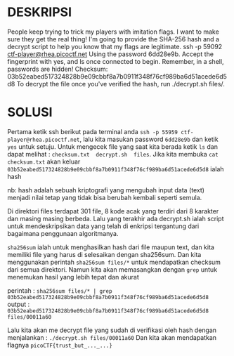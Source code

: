 # DESKRIPSI

People keep trying to trick my players with imitation flags. I want to make sure they get the real thing!
I'm going to provide the SHA-256 hash and a decrypt script to help you know that my flags are legitimate.
ssh -p 59092 ctf-player@rhea.picoctf.net
Using the password 6dd28e9b. Accept the fingerprint with yes, and ls once connected to begin.
Remember, in a shell, passwords are hidden!
Checksum: 03b52eabed517324828b9e09cbbf8a7b0911f348f76cf989ba6d51acede6d5d8
To decrypt the file once you've verified the hash, run ./decrypt.sh files/<file>.

# SOLUSI

Pertama ketik ssh berikut pada terminal anda ```ssh -p 55959 ctf-player@rhea.picoctf.net```, lalu kita masukan password ```6dd28e9b``` dan ketik ```yes``` untuk setuju.
Untuk mengecek file yang saat kita berada ketik ```ls``` dan dapat melihat : ```checksum.txt  decrypt.sh  files```. Jika kita membuka ```cat checksum.txt``` akan keluar ```03b52eabed517324828b9e09cbbf8a7b0911f348f76cf989ba6d51acede6d5d8``` ialah hash

nb: hash adalah sebuah kriptografi yang mengubah input data (text) menjadi nilai tetap yang tidak bisa berubah kembali seperti semula.

Di direktori files terdapat 301 file, 8 kode acak yang terdiri dari 8 karakter dan masing masing berbeda. Lalu yang terakhir ada decrypt.sh ialah script untuk mendeskripsikan data yang telah di enkripsi tergantung dari bagaimana penggunaan algoritmanya.

```sha256sum``` ialah untuk menghasilkan hash dari file maupun text, dan kita memiliki file yang harus di selesaikan dengan sha256sum. Dan kita menggunakan perintah ```sha256sum files/*``` untuk mendapatkan checksum dari semua direktori. Namun kita akan memasangkan dengan ```grep``` untuk menemukan hasil yang lebih tepat dan akurat

perintah : ```sha256sum files/* | grep 03b52eabed517324828b9e09cbbf8a7b0911f348f76cf989ba6d51acede6d5d8```
output : ```03b52eabed517324828b9e09cbbf8a7b0911f348f76cf989ba6d51acede6d5d8  files/00011a60```

Lalu kita akan me decrypt file yang sudah di verifikasi oleh hash dengan menjalankan : ```./decrypt.sh files/00011a60```
Dan kita akan mendapatkan flagnya ```picoCTF{trust_but_..._...}```
